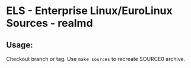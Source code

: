 # ELS - Enterprise Linux/EuroLinux Sources - realmd
 
## Usage:
  Checkout branch or tag. Use `make sources` to recreate  SOURCE0 archive.
